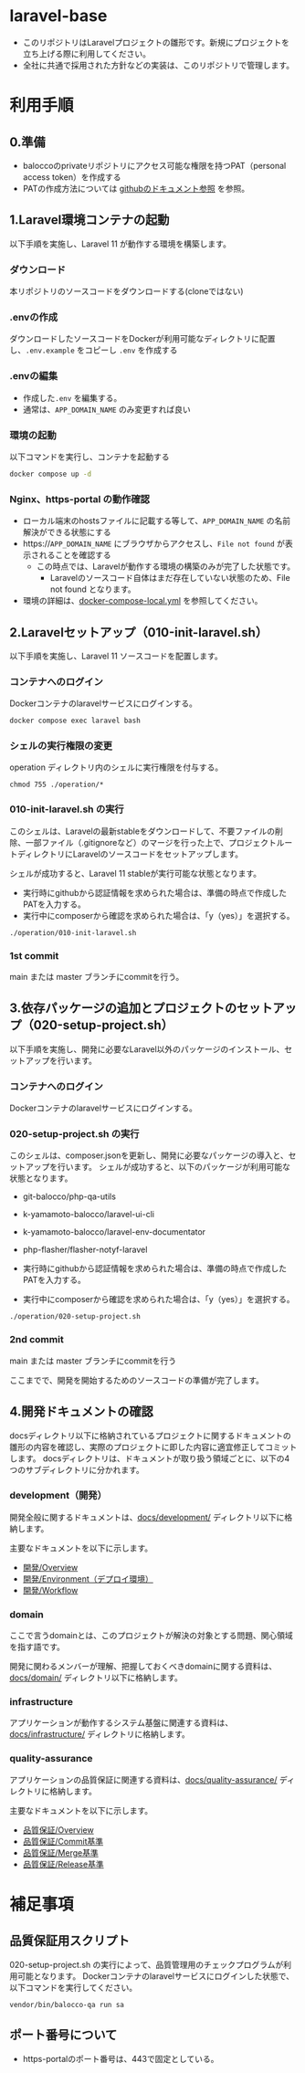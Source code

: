 # laravel-base
- このリポジトリはLaravelプロジェクトの雛形です。新規にプロジェクトを立ち上げる際に利用してください。
- 全社に共通で採用された方針などの実装は、このリポジトリで管理します。

# 利用手順
## 0.準備
- baloccoのprivateリポジトリにアクセス可能な権限を持つPAT（personal access token）を作成する
- PATの作成方法については [githubのドキュメント参照](https://docs.github.com/ja/authentication/keeping-your-account-and-data-secure/managing-your-personal-access-tokens) を参照。

## 1.Laravel環境コンテナの起動
以下手順を実施し、Laravel 11 が動作する環境を構築します。

### ダウンロード
本リポジトリのソースコードをダウンロードする(cloneではない)

### .envの作成 
ダウンロードしたソースコードをDockerが利用可能なディレクトリに配置し、`.env.example` をコピーし `.env` を作成する

### .envの編集
- 作成した`.env` を編集する。
- 通常は、`APP_DOMAIN_NAME` のみ変更すれば良い

### 環境の起動
以下コマンドを実行し、コンテナを起動する
```sh
docker compose up -d
```

### Nginx、https-portal の動作確認
- ローカル端末のhostsファイルに記載する等して、`APP_DOMAIN_NAME` の名前解決ができる状態にする
- https://`APP_DOMAIN_NAME` にブラウザからアクセスし、`File not found` が表示されることを確認する
  - この時点では、Laravelが動作する環境の構築のみが完了した状態です。
    - Laravelのソースコード自体はまだ存在していない状態のため、File not found となります。
- 環境の詳細は、[docker-compose-local.yml](./docker-compose-local.yml) を参照してください。


## 2.Laravelセットアップ（010-init-laravel.sh）
以下手順を実施し、Laravel 11 ソースコードを配置します。

### コンテナへのログイン
Dockerコンテナのlaravelサービスにログインする。
```sh
docker compose exec laravel bash
```

### シェルの実行権限の変更
operation ディレクトリ内のシェルに実行権限を付与する。
```shell
chmod 755 ./operation/*
```

### 010-init-laravel.sh の実行
このシェルは、Laravelの最新stableをダウンロードして、不要ファイルの削除、一部ファイル（.gitignoreなど）のマージを行った上で、プロジェクトルートディレクトリにLaravelのソースコードをセットアップします。

シェルが成功すると、Laravel 11 stableが実行可能な状態となります。

- 実行時にgithubから認証情報を求められた場合は、準備の時点で作成したPATを入力する。
- 実行中にcomposerから確認を求められた場合は、「y（yes）」を選択する。

```shell
./operation/010-init-laravel.sh
```

### 1st commit
main または master ブランチにcommitを行う。


## 3.依存パッケージの追加とプロジェクトのセットアップ（020-setup-project.sh）
以下手順を実施し、開発に必要なLaravel以外のパッケージのインストール、セットアップを行います。

### コンテナへのログイン
Dockerコンテナのlaravelサービスにログインする。

### 020-setup-project.sh の実行
このシェルは、composer.jsonを更新し、開発に必要なパッケージの導入と、セットアップを行います。
シェルが成功すると、以下のパッケージが利用可能な状態となります。

- git-balocco/php-qa-utils
- k-yamamoto-balocco/laravel-ui-cli
- k-yamamoto-balocco/laravel-env-documentator
- php-flasher/flasher-notyf-laravel


- 実行時にgithubから認証情報を求められた場合は、準備の時点で作成したPATを入力する。
- 実行中にcomposerから確認を求められた場合は、「y（yes）」を選択する。
```shell
./operation/020-setup-project.sh
```

### 2nd commit
main または master ブランチにcommitを行う

ここまでで、開発を開始するためのソースコードの準備が完了します。

## 4.開発ドキュメントの確認
docsディレクトリ以下に格納されているプロジェクトに関するドキュメントの雛形の内容を確認し、実際のプロジェクトに即した内容に適宜修正してコミットします。
docsディレクトリは、ドキュメントが取り扱う領域ごとに、以下の4つのサブディレクトリに分かれます。

### development（開発）
開発全般に関するドキュメントは、[docs/development/](./docs/development) ディレクトリ以下に格納します。

主要なドキュメントを以下に示します。

- [開発/Overview](./docs/development/001-overview.md)
- [開発/Environment（デプロイ環境）](./docs/development/030-environment.md)
- [開発/Workflow](./docs/development/040-workflow.md)

### domain
ここで言うdomainとは、このプロジェクトが解決の対象とする問題、関心領域を指す語です。

開発に関わるメンバーが理解、把握しておくべきdomainに関する資料は、[docs/domain/](./docs/domain) ディレクトリ以下に格納します。

### infrastructure
アプリケーションが動作するシステム基盤に関連する資料は、[docs/infrastructure/](./docs/infrastructure) ディレクトリに格納します。

### quality-assurance
アプリケーションの品質保証に関連する資料は、[docs/quality-assurance/](./docs/quality-assurance) ディレクトリに格納します。

主要なドキュメントを以下に示します。

- [品質保証/Overview](./docs/quality-assurance/001-overview.md)
- [品質保証/Commit基準](./docs/quality-assurance/010-commit.md)
- [品質保証/Merge基準](./docs/quality-assurance/020-merge.md)
- [品質保証/Release基準](./docs/quality-assurance/030-release.md)

# 補足事項
## 品質保証用スクリプト
020-setup-project.sh の実行によって、品質管理用のチェックプログラムが利用可能となります。
Dockerコンテナのlaravelサービスにログインした状態で、以下コマンドを実行してください。
```shell
vendor/bin/balocco-qa run sa
```

## ポート番号について
- https-portalのポート番号は、443で固定としている。
